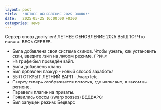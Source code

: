 ```yaml
---
layout: post
title:  "ЛЕТНЕЕ ОБНОВЛЕНИЕ 2025 ВЫШЛО!"
date:   2025-05-25 16:00:00 +0300
categories: news
---  
```

Сервер снова доступен!
ЛЕТНЕЕ ОБНОВЛЕНИЕ 2025 ВЫШЛО!
Что нового:
ВЕСЬ СЕРВЕР:
- Была добавлена своя система скинов. Чтобы узнать, как установить скин, введите /skin на любом режиме.
ГРИФ:
- На грифе был проведён вайп.
- Были добавлены кланы.
- Был добавлен паркур - новый способ заработка
- БЫЛ ОТКРЫТ ЛЕТНИЙ ВАРП - /warp leto.
- Сверху теперь отображается полоска, где написано, в каком  вы регионе.
- Перевели плагин на приваты.
- Появились боссы (/warp bosses)
БЕДВАРС:
- Был запущен режим: Бедварс
